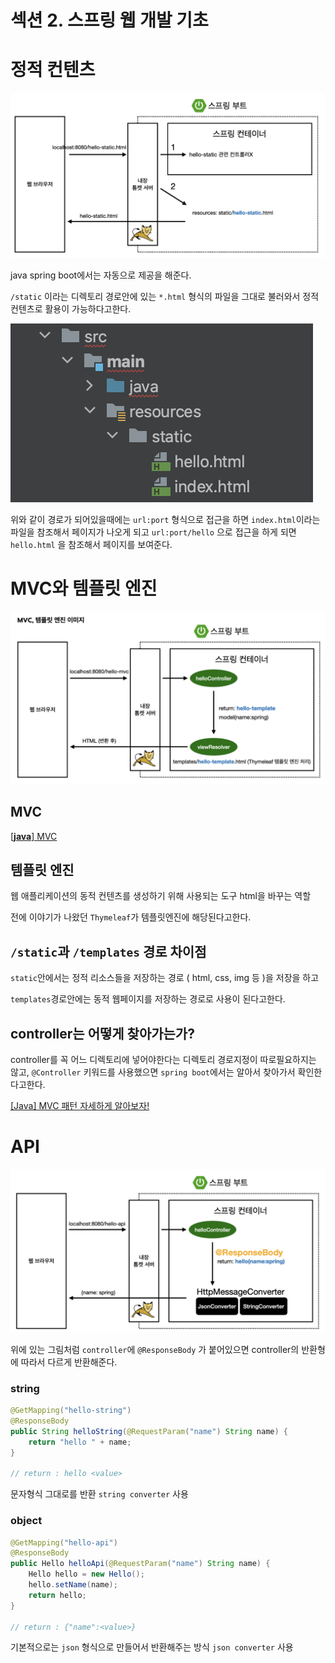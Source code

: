 # 섹션 2. 스프링 웹 개발 기초

# 정적 컨텐츠

![Untitled](../img/junmkang_05.png)

java spring boot에서는 자동으로 제공을 해준다.

`/static` 이라는 디렉토리 경로안에 있는 `*.html` 형식의 파일을 그대로 불러와서 정적 컨텐츠로 활용이 가능하다고한다.

![Untitled](../img/junmkang_06.png)

위와 같이 경로가 되어있을때에는 `url:port` 형식으로 접근을 하면 `index.html`이라는 파일을 참조해서 페이지가 나오게 되고 `url:port/hello` 으로 접근을 하게 되면 `hello.html` 을 참조해서 페이지를 보여준다.

# MVC와 템플릿 엔진

![Untitled](../img/junmkang_07.png)

## MVC

[[**java**] MVC](https://moaoh.dev/151) 

## 템플릿 엔진

웹 애플리케이션의 동적 컨텐츠를 생성하기 위해 사용되는 도구
html을 바꾸는 역할

전에 이야기가 나왔던 `Thymeleaf`가 템플릿엔진에 해당된다고한다.

## `/static`과 `/templates` 경로 차이점

`static`안에서는 정적 리소스들을 저장하는 경로 ( html, css, img 등 )을 저장을 하고

`templates`경로안에는 동적 웹페이지를 저장하는 경로로 사용이 된다고한다.

## controller는 어떻게 찾아가는가?

controller를 꼭 어느 디렉토리에 넣어야한다는 디렉토리 경로지정이 따로필요하지는 않고, 
`@Controller` 키워드를 사용했으면 `spring boot`에서는 알아서 찾아가서 확인한다고한다.

[[Java] MVC 패턴 자세하게 알아보자!](https://velog.io/@hwsa1004/Java-MVC-패턴)

# API

![Untitled](../img/junmkang_08.png)

위에 있는 그림처럼 `controller`에 `@ResponseBody` 가 붙어있으면
controller의 반환형에 따라서 다르게 반환해준다.

### string

```java
@GetMapping("hello-string")
@ResponseBody
public String helloString(@RequestParam("name") String name) {
    return "hello " + name;
}

// return : hello <value>
```

문자형식 그대로를 반환 `string converter` 사용

### object

```java
@GetMapping("hello-api")
@ResponseBody
public Hello helloApi(@RequestParam("name") String name) {
    Hello hello = new Hello();
    hello.setName(name);
    return hello;
}

// return : {"name":<value>}
```

기본적으로는 `json` 형식으로 만들어서 반환해주는 방식 `json converter` 사용